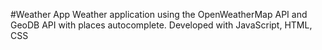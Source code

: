 #Weather App
Weather application using the OpenWeatherMap API and GeoDB API with places autocomplete.
Developed with JavaScript, HTML, CSS
